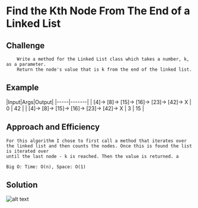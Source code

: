 # Find the Kth Node From The End of a Linked List

## Challenge
```
	Write a method for the Linked List class which takes a number, k, as a parameter. 
	Return the node's value that is k from the end of the linked list.
```

## Example
|Input|Args|Output|
|-----|-------|
| [4]-> [8]-> [15]-> [16]-> [23]-> [42]-> X | 0 | 42 |
| [4]-> [8]-> [15]-> [16]-> [23]-> [42]-> X | 3 | 15 |

## Approach and Efficiency
```
For this algorithm I chose to first call a method that iterates over the linked list and then counts the nodes. Once this is found the list is iterated over
until the last node - k is reached. Then the value is returned. a

Big O: Time: O(n), Space: O(1)
```

## Solution
![alt text](https://github.com/CClemensJr/data-structures-and-algorithms/blob/master/assets/kthFromTheEnd.JPG "Kth From End Whiteboard")
